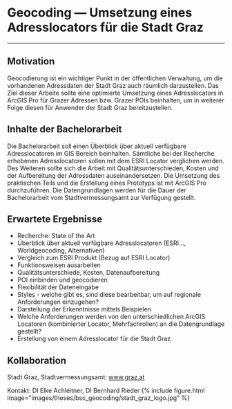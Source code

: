 # Geocoding — Umsetzung eines Adresslocators für die Stadt Graz

---
## Motivation
Geocodierung ist ein wichtiger Punkt in der öffentlichen Verwaltung, um die vorhandenen Adressdaten der Stadt Graz auch räumlich darzustellen. Das Ziel dieser Arbeite sollte eine optimierte Umsetzung eines Adresslocators in ArcGIS Pro für Grazer Adressen bzw. Grazer POIs beinhalten, um in weiterer Folge diesen für Anwender der Stadt Graz bereitzustellen.

## Inhalte der Bachelorarbeit
Die Bachelorarbeit soll einen Überblick über aktuell verfügbare Adresslocatoren im GIS Bereich beinhalten. Sämtliche bei der Recherche erhobenen Adresslocatoren sollen mit dem ESRI Locator verglichen werden. Des Weiteren sollte sich die Arbeit mit Qualitätsunterschieden, Kosten und der Aufbereitung der Adressdaten auseinandersetzen. Die Umsetzung des praktischen Teils und die Erstellung eines Prototyps ist mit ArcGIS Pro durchzuführen. Die Datengrundlagen werden für die Dauer der Bachelorarbeit vom Stadtvermessungsamt zur Verfügung gestellt.

## Erwartete Ergebnisse
* Recherche: State of the Art
* Überblick über aktuell verfügbare Adresslocatoren (ESRI..., Worldgeocoding, Alternativen)
* Vergleich zum ESRI Produkt (Bezug auf ESRI Locator)
* Funktionsweisen ausarbeiten
* Qualitätsunterschiede, Kosten, Datenaufbereitung
* POI einbinden und geocodieren
* Flexibilität der Dateneingabe
* Styles - welche gibt es, sind diese bearbeitbar, um auf regionale Anforderungen einzugehen?
* Darstellung der Erkenntnisse mittels Beispielen
* Welche Anforderungen werden von den unterschiedlichen ArcGIS Locatoren (kombinierter Locator, Mehrfachrollen) an die Datengrundlage gestellt?
* Erstellung von einem Adresslocator für die Stadt Graz

## Kollaboration
Stadt Graz, Stadtvermessungsamt: www.graz.at

Kontakt: DI Elke Achleitner, DI Bernhard Rieder
{% include figure.html image="images/theses/bsc_geocoding/stadt_graz_logo.jpg" %}
